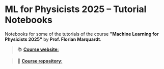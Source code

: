 # ML for Physicists 2025 – Tutorial Notebooks

Notebooks for some of the tutorials of the course **"Machine Learning for Physicists 2025"** by **Prof. Florian Marquardt**. 

> 📚 [**Course website**:](https://pad.gwdg.de/ZEsY0VBiS5G2L-LOL_CGRQ)


> 💾 [**Course repository**:](https://github.com/FlorianMarquardt/machine-learning-for-physicists/tree/master/2024)
